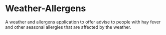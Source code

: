 # Weather-Allergens
A weather and allergens application to offer advise to people with hay fever and other seasonal allergies that are affected by the weather.
